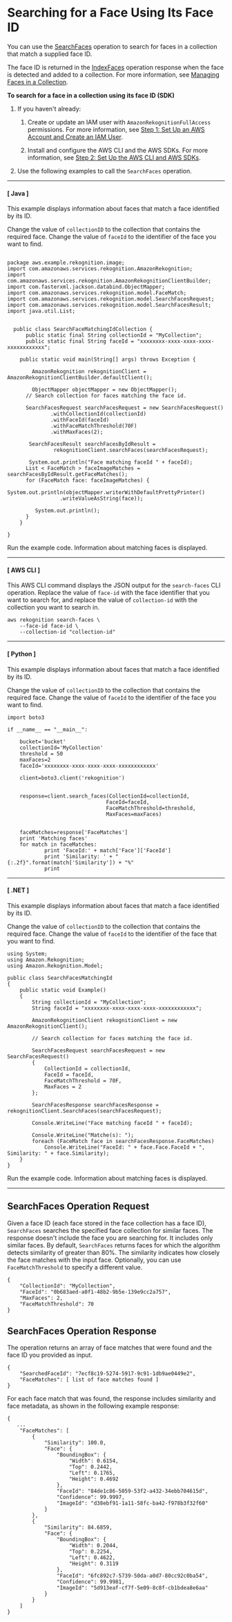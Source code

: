 # Searching for a Face Using Its Face ID<a name="search-face-with-id-procedure"></a>

You can use the [SearchFaces](API_SearchFaces.md) operation to search for faces in a collection that match a supplied face ID\.

The face ID is returned in the [IndexFaces](API_IndexFaces.md) operation response when the face is detected and added to a collection\. For more information, see [Managing Faces in a Collection](collections.md#collections-index-faces)\.

**To search for a face in a collection using its face ID \(SDK\)**

1. If you haven't already:

   1. Create or update an IAM user with `AmazonRekognitionFullAccess` permissions\. For more information, see [Step 1: Set Up an AWS Account and Create an IAM User](setting-up.md#setting-up-iam)\.

   1. Install and configure the AWS CLI and the AWS SDKs\. For more information, see [Step 2: Set Up the AWS CLI and AWS SDKs](setup-awscli-sdk.md)\.

1. Use the following examples to call the `SearchFaces` operation\.

------
#### [ Java ]

   This example displays information about faces that match a face identified by its ID\.

   Change the value of `collectionID` to the collection that contains the required face\. Change the value of `faceId` to the identifier of the face you want to find\.

   ```
   
   package aws.example.rekognition.image;
   import com.amazonaws.services.rekognition.AmazonRekognition;
   import com.amazonaws.services.rekognition.AmazonRekognitionClientBuilder;
   import com.fasterxml.jackson.databind.ObjectMapper;
   import com.amazonaws.services.rekognition.model.FaceMatch;
   import com.amazonaws.services.rekognition.model.SearchFacesRequest;
   import com.amazonaws.services.rekognition.model.SearchFacesResult;
   import java.util.List;
   
   
     public class SearchFaceMatchingIdCollection {
         public static final String collectionId = "MyCollection";
         public static final String faceId = "xxxxxxxx-xxxx-xxxx-xxxx-xxxxxxxxxxxx";
         
       public static void main(String[] args) throws Exception {
           
           AmazonRekognition rekognitionClient = AmazonRekognitionClientBuilder.defaultClient();
         
           ObjectMapper objectMapper = new ObjectMapper();
         // Search collection for faces matching the face id.
         
         SearchFacesRequest searchFacesRequest = new SearchFacesRequest()
                 .withCollectionId(collectionId)
                 .withFaceId(faceId)
                 .withFaceMatchThreshold(70F)
                 .withMaxFaces(2);
              
          SearchFacesResult searchFacesByIdResult = 
                  rekognitionClient.searchFaces(searchFacesRequest);
   
          System.out.println("Face matching faceId " + faceId);
         List < FaceMatch > faceImageMatches = searchFacesByIdResult.getFaceMatches();
         for (FaceMatch face: faceImageMatches) {
            System.out.println(objectMapper.writerWithDefaultPrettyPrinter()
                    .writeValueAsString(face));
            
            System.out.println();
         }
       }
   
   }
   ```

   Run the example code\. Information about matching faces is displayed\.

------
#### [ AWS CLI ]

   This AWS CLI command displays the JSON output for the `search-faces` CLI operation\. Replace the value of `face-id` with the face identifier that you want to search for, and replace the value of `collection-id` with the collection you want to search in\.

   ```
   aws rekognition search-faces \
       --face-id face-id \
       --collection-id "collection-id"
   ```

------
#### [ Python ]

   This example displays information about faces that match a face identified by its ID\.

   Change the value of `collectionID` to the collection that contains the required face\. Change the value of `faceId` to the identifier of the face you want to find\.

   ```
   import boto3
   
   if __name__ == "__main__":
   
       bucket='bucket'
       collectionId='MyCollection'
       threshold = 50
       maxFaces=2
       faceId='xxxxxxxx-xxxx-xxxx-xxxx-xxxxxxxxxxxx'
   
       client=boto3.client('rekognition')
   
     
       response=client.search_faces(CollectionId=collectionId,
                                   FaceId=faceId,
                                   FaceMatchThreshold=threshold,
                                   MaxFaces=maxFaces)
   
                           
       faceMatches=response['FaceMatches']
       print 'Matching faces'
       for match in faceMatches:
               print 'FaceId:' + match['Face']['FaceId']
               print 'Similarity: ' + "{:.2f}".format(match['Similarity']) + "%"
               print
   ```

------
#### [ \.NET ]

   This example displays information about faces that match a face identified by its ID\.

   Change the value of `collectionID` to the collection that contains the required face\. Change the value of `faceId` to the identifier of the face that you want to find\.

   ```
   using System;
   using Amazon.Rekognition;
   using Amazon.Rekognition.Model;
   
   public class SearchFacesMatchingId
   {
       public static void Example()
       {
           String collectionId = "MyCollection";
           String faceId = "xxxxxxxx-xxxx-xxxx-xxxx-xxxxxxxxxxxx";
   
           AmazonRekognitionClient rekognitionClient = new AmazonRekognitionClient();
   
           // Search collection for faces matching the face id.
   
           SearchFacesRequest searchFacesRequest = new SearchFacesRequest()
           {
               CollectionId = collectionId,
               FaceId = faceId,
               FaceMatchThreshold = 70F,
               MaxFaces = 2
           };
   
           SearchFacesResponse searchFacesResponse = rekognitionClient.SearchFaces(searchFacesRequest);
   
           Console.WriteLine("Face matching faceId " + faceId);
   
           Console.WriteLine("Matche(s): ");
           foreach (FaceMatch face in searchFacesResponse.FaceMatches)
               Console.WriteLine("FaceId: " + face.Face.FaceId + ", Similarity: " + face.Similarity);
       }
   }
   ```

   Run the example code\. Information about matching faces is displayed\.

------

## SearchFaces Operation Request<a name="searchfaces-operation-request"></a>

Given a face ID \(each face stored in the face collection has a face ID\), `SearchFaces` searches the specified face collection for similar faces\. The response doesn't include the face you are searching for\. It includes only similar faces\. By default, `SearchFaces` returns faces for which the algorithm detects similarity of greater than 80%\. The similarity indicates how closely the face matches with the input face\. Optionally, you can use `FaceMatchThreshold` to specify a different value\. 

```
{
    "CollectionId": "MyCollection",
    "FaceId": "0b683aed-a0f1-48b2-9b5e-139e9cc2a757",
    "MaxFaces": 2,
    "FaceMatchThreshold": 70
}
```

## SearchFaces Operation Response<a name="searchfaces-operation-response"></a>

The operation returns an array of face matches that were found and the face ID you provided as input\.

```
{
    "SearchedFaceId": "7ecf8c19-5274-5917-9c91-1db9ae0449e2",
    "FaceMatches": [ list of face matches found ]
}
```

For each face match that was found, the response includes similarity and face metadata, as shown in the following example response: 

```
{
   ...
    "FaceMatches": [
        {
            "Similarity": 100.0,
            "Face": {
                "BoundingBox": {
                    "Width": 0.6154,
                    "Top": 0.2442,
                    "Left": 0.1765,
                    "Height": 0.4692
                },
                "FaceId": "84de1c86-5059-53f2-a432-34ebb704615d",
                "Confidence": 99.9997,
                "ImageId": "d38ebf91-1a11-58fc-ba42-f978b3f32f60"
            }
        },
        {
            "Similarity": 84.6859,
            "Face": {
                "BoundingBox": {
                    "Width": 0.2044,
                    "Top": 0.2254,
                    "Left": 0.4622,
                    "Height": 0.3119
                },
                "FaceId": "6fc892c7-5739-50da-a0d7-80cc92c0ba54",
                "Confidence": 99.9981,
                "ImageId": "5d913eaf-cf7f-5e09-8c8f-cb1bdea8e6aa"
            }
        }
    ]
}
```